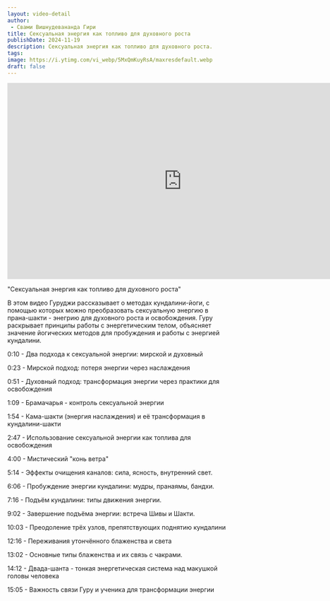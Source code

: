 ```yaml
---
layout: video-detail
author:
 - Свами Вишнудевананда Гири
title: Сексуальная энергия как топливо для духовного роста
publishDate: 2024-11-19
description: Сексуальная энергия как топливо для духовного роста. 
tags: 
image: https://i.ytimg.com/vi_webp/5MxQmKuyRsA/maxresdefault.webp
draft: false
---
```


<iframe width="790" height="444" src="https://www.youtube.com/embed/5MxQmKuyRsA" frameborder="0" allowfullscreen=""></iframe> 

  "Сексуальная энергия как топливо для духовного роста"

 В этом видео Гуруджи рассказывает о методах кундалини-йоги, с помощью которых можно преобразовать сексуальную энергию в прана-шакти - энегрию для духовного роста и освобождения. Гуру раскрывает принципы работы с энергетическим телом, объясняет значение йогических методов для пробуждения и работы с энергией кундалини.

  
 0:10 - Два подхода к сексуальной энергии: мирской и духовный

 0:23 - Мирской подход: потеря энергии через наслаждения

 0:51 - Духовный подход: трансформация энергии через практики для освобождения

 1:09 - Брамачарья - контроль сексуальной энергии

 1:54 - Кама-шакти (энергия наслаждения) и её трансформация в кундалини-шакти

 2:47 - Использование сексуальной энергии как топлива для освобождения

 4:00 - Мистический "конь ветра"

 5:14 - Эффекты очищения каналов: сила, ясность, внутренний свет.

 6:06 - Пробуждение энергии кундалини: мудры, пранаямы, бандхи.

 7:16 - Подъём кундалини: типы движения энергии.

 9:02 - Завершение подъёма энергии: встреча Шивы и Шакти.

 10:03 - Преодоление трёх узлов, препятствующих поднятию кундалини

 12:16 - Переживания утончённого блаженства и света

 13:02 - Основные типы блаженства и их связь с чакрами.

 14:12 - Двада-шанта - тонкая энергетическая система над макушкой головы человека

 15:05 - Важность связи Гуру и ученика для трансформации энергии

  

 